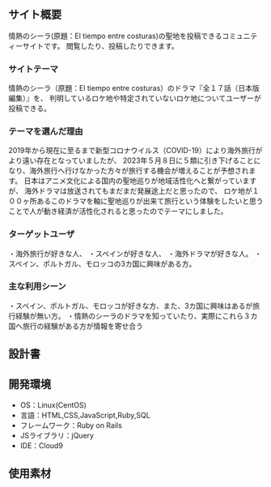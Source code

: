 # <aventura>

## サイト概要
情熱のシーラ(原題：El tiempo entre costuras)の聖地を投稿できるコミュニティーサイトです。
閲覧したり、投稿したりできます。
### サイトテーマ
情熱のシーラ（原題：El tiempo entre costuras）のドラマ『全１７話（日本版編集）』を、
判明しているロケ地や特定されていないロケ地についてユーザーが投稿できる。

### テーマを選んだ理由
2019年から現在に至るまで新型コロナウイルス（COVID-19）により海外旅行がより遠い存在となっていましたが、
2023年５月８日に５類に引き下げることになり、海外旅行へ行けなかった方々が旅行する機会が増えることが予想されます。
日本はアニメ文化による国内の聖地巡りが地域活性化へと繋がっていますが、
海外ドラマは放送されてもまだまだ発展途上だと思ったので、
ロケ地が１００ヶ所あるこのドラマを軸に聖地巡りが出来て旅行という体験をしたいと思う
ことで人が動き経済が活性化されると思ったのでテーマにしました。

### ターゲットユーザ
・海外旅行が好きな人、
・スペインが好きな人、
・海外ドラマが好きな人。
・スペイン、ポルトガル、モロッコの3カ国に興味がある方。

### 主な利用シーン
・スペイン、ポルトガル、モロッコが好きな方、また、3カ国に興味はあるが旅行経験が無い方。
・情熱のシーラのドラマを知っていたり、実際にこれら３カ国へ旅行の経験がある方が情報を寄せ合う

## 設計書

## 開発環境
- OS：Linux(CentOS)
- 言語：HTML,CSS,JavaScript,Ruby,SQL
- フレームワーク：Ruby on Rails
- JSライブラリ：jQuery
- IDE：Cloud9

## 使用素材
<!--- 外部サービスの画像素材・音声素材を使用した場合は、必ずサービス名とURLを明記してください。-->
<!--- 使用しない場合は、使用素材の項目をREADMEから削除してください。-->